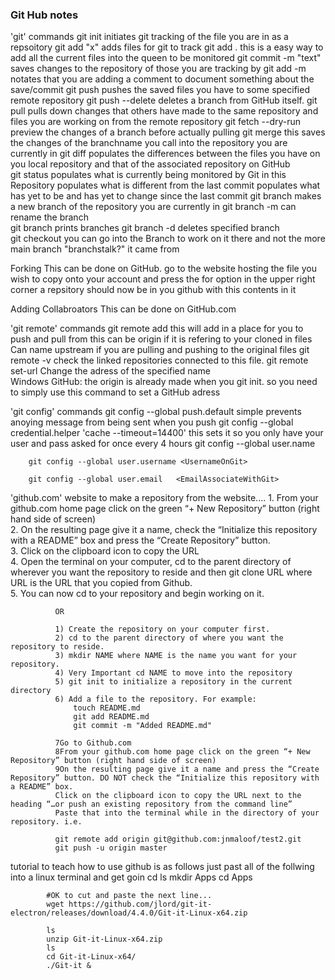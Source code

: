 ### Git Hub notes


'git' commands
          git  init
            initiates git tracking of the file you are in as a repsoitory
          git add "x"
            adds files for git to track
            git add .   this is a easy way to add all the current files into the queen to be monitored
          git commit -m "text"
            saves changes to the repository of those you are tracking by git add
            -m notates that you are adding a comment to document something about the save/commit
          git push <remotename> <BranchName>
            pushes the saved files you have to some specified remote repository
            git push <RemoteName> --delete <BranchName>
              deletes a branch from GitHub itself.
          git pull <remotename> <BranchName>
            pulls down changes that others have made to the same repository and files you are working on from the remote repository
          git fetch --dry-run  
            preview the changes of a branch before actually pulling
          git merge <BranchName>
            this saves the changes of the branchname you call into the repository you are currently in
          git diff
            populates the differences between the files you have on you local repository and that of the associated repository on GitHub  
          git status
            populates what is currently being monitored by Git in this Repository
            populates what is different from the last commit
            populates what has yet to be and has yet to change since the last commit
          git branch <BranchName>
            makes a new branch of the repository you are currently in
            git branch -m <BranchName>
              can rename the branch  
            git branch
              prints branches
            git branch -d <BranchName>
              deletes specified branch  
          git checkout <BranchName>
            you can go into the Branch to work on it there  and not the more main branch "branchstalk?" it came from   

Forking
        This can be done on GitHub.
        go to the website hosting the file you wish to copy onto your account and press the for option in the upper right corner
        a repsitory should now be in you github with this contents in it

Adding Collabroators
        This can be done on GitHub.com  
          
'git remote' commands
        git remote add <remotename> <HttpsFromGitHub>
          this will add in a place for you to push and pull from 
          <remotename> 
            this can be origin if it is refering to your cloned in files
            Can name upstream if you are pulling and pushing to the original files
          git remote -v
            check the linked repositories connected to this file. 
          git remote set-url <remotename> <HttpsFromGitHub>
            Change the adress of the specified name  
            Windows GitHub: the origin is already made when you git init. so you need to simply use this command to set a GitHub adress


            
  'git config' commands
        git config --global push.default simple
            prevents anoying message from being sent when you push
        git config --global credential.helper 'cache --timeout=14400'
            this sets it so you only have your user and pass asked for once every 4 hours
        git config --global user.name <ActualName>
        
        git config --global user.username <UsernameOnGit>
        
        git config --global user.email   <EmailAssociateWithGit>
        
        
        
'github.com' website
          to make a repository from the website....
              1. From your github.com home page click on the green “+ New Repository” button (right hand side of screen)  
              2. On the resulting page give it a name, check the “Initialize this repository with a README” box and press the “Create Repository” button.  
              3. Click on the clipboard icon to copy the URL  
              4. Open the terminal on your computer, cd to the parent directory of wherever you want the repository to reside and then git clone URL where URL is the URL that you copied from Github.  
              5. You can now cd to your repository and begin working on it.  
              
              OR

              1) Create the repository on your computer first.
              2) cd to the parent directory of where you want the repository to reside.
              3) mkdir NAME where NAME is the name you want for your repository.
              4) Very Important cd NAME to move into the repository
              5) git init to initialize a repository in the current directory
              6) Add a file to the repository. For example:
                  touch README.md
                  git add README.md
                  git commit -m "Added README.md"

              7Go to Github.com
              8From your github.com home page click on the green “+ New Repository” button (right hand side of screen)
              9On the resulting page give it a name and press the “Create Repository” button. DO NOT check the “Initialize this repository with a README” box.
              Click on the clipboard icon to copy the URL next to the heading “…or push an existing repository from the command line”
              Paste that into the terminal while in the directory of your repository. i.e.

              git remote add origin git@github.com:jnmaloof/test2.git
              git push -u origin master


        
  
  tutorial to teach how to use github is as follows
  just past all of the follwing into a linux terminal and get goin
              cd
            ls
            mkdir Apps
            cd Apps

            #OK to cut and paste the next line...
            wget https://github.com/jlord/git-it-electron/releases/download/4.4.0/Git-it-Linux-x64.zip

            ls
            unzip Git-it-Linux-x64.zip 
            ls
            cd Git-it-Linux-x64/
            ./Git-it &
  
  
  
  